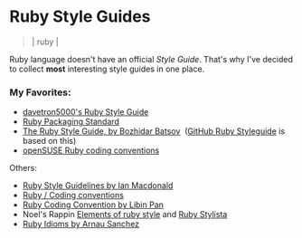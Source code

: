 # Ruby Style Guides
> | ruby |

Ruby language doesn't have an official _Style Guide_. That's why I've decided to collect **most** interesting style guides in one place.  
  
### My Favorites:

* [davetron5000's Ruby Style Guide](http://davetron5000.github.com/ruby-style/)
* [Ruby Packaging Standard](http://chneukirchen.github.com/rps/)
* [The Ruby Style Guide, by Bozhidar Batsov](https://github.com/bbatsov/ruby-style-guide)  ([GitHub Ruby Styleguide](https://github.com/styleguide/ruby) is based on this)
* [openSUSE Ruby coding conventions](http://en.opensuse.org/openSUSE:Ruby_coding_conventions)

Others:  

* [Ruby Style Guidelines by Ian Macdonald](http://www.caliban.org/ruby/rubyguide.shtml#style)
* [Ruby / Coding conventions](http://whynotwiki.com/Ruby_/_Coding_conventions)
* [Ruby Coding Convention by Libin Pan](http://rails.nuvvo.com/lesson/5017-ruby-coding-convention)
* Noel's Rappin [Elements of ruby style](http://pathfindersoftware.com/2008/10/elements-of-ruby-style/) and [Ruby Stylista](http://pathfindersoftware.com/2008/10/ruby-stylista/)
* [Ruby Idioms by Arnau Sanchez](http://code.google.com/p/tokland/wiki/RubyIdioms)